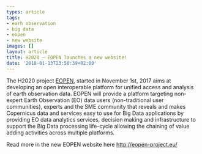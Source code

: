 ```yaml
---
types: article
tags:
- earh observation
- big data
- eopen
- new website
images: []
layout: article
title: H2020 – EOPEN launches a new website!
date: '2018-01-13T23:50:39+02:00'
---
```

<div>The H2020 project <a href="http://eopen-project.eu/">EOPEN</a>, started in November 1st, 2017 aims at developing an open interoperable platform for unified access and analysis of earth observation data. EOPEN will provide a platform targeting non-expert Earth Observation (EO) data users (non-traditional user communities), experts and the SME community that reveals and makes Copernicus data and services easy to use for Big Data applications by providing EO data analytics services, decision making and infrastructure to support the Big Data processing life-cycle allowing the chaining of value adding activities across multiple platforms.</span></p>
<p>Read more in the new EOPEN website here <a href="http://eopen-project.eu/">http://eopen-project.eu/</a></div>

